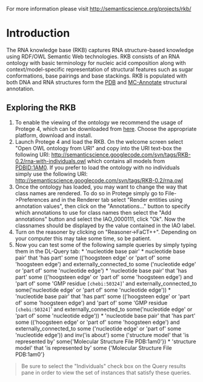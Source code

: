 For more information please visit http://semanticscience.org/projects/rkb/

# Introduction #

The RNA knowledge base (RKB) captures RNA structure-based knowledge using RDF/OWL Semantic Web technologies. RKB consists of an RNA ontology with basic terminology for nucleic acid composition along with context/model-specific representation of structural features such as sugar conformations, base pairings and base stackings. RKB is populated with both DNA and RNA structures form the [PDB](http://www.rcsb.org/pdb/) and [MC-Annotate](http://www-lbit.iro.umontreal.ca/mcannotate-simple/) structural annotation.


## Exploring the RKB ##

  1. To enable the viewing of the ontology we recommend the usage of Protege 4, which can be downloaded from [here](http://protege.stanford.edu/download/protege/4.0/installanywhere/). Choose the appropriate platform, download and install.
  1. Launch Protege 4 and load the RKB. On the welcome screen select "Open OWL ontology from URI" and copy into the URI text-box the following URI: http://semanticscience.googlecode.com/svn/tags/RKB-0.2/rna-with-individuals.owl which contains all models from [PDBID:1AM0](http://www.rcsb.org/pdb/explore/explore.do?structureId=1AM0). If you prefer to load the ontology with no individuals simply use the following URI: http://semanticscience.googlecode.com/svn/tags/RKB-0.2/rna.owl
  1. Once the ontology has loaded, you may want to change the way that class names are rendered. To do so in Protege simply go to File->Preferences and in the Renderer tab select "Render entities using annotation values", then click on the "Annotations..." button to specify which annotations to use for class names then select the "Add annotations" button and select the IAO\_0000111, click "Ok". Now the classnames should be displayed by the value contained in the IAO label.
  1. Turn on the reasoner by clicking on "Reasoner->FaCT++". Depending on your computer this may take some time, so be patient.
  1. Now you can test some of the following sample queries by simply typing them in the DL-Query tab:
    * 'nucleotide base pair'
    * nucleotide base pair' that 'has part' some (('hoogsteen edge' or 'part of' some 'hoogsteen edge') and externally\_connected\_to some ('nucleotide edge' or 'part of' some 'nucleotide edge')
    * 'nucleotide base pair' that 'has part' some (('hoogsteen edge' or 'part of' some 'hoogsteen edge') and 'part of' some 'GMP residue `[chebi:50324]`' and externally\_connected\_to some('nucleotide edge' or 'part of' some 'nucleotide edge'))
    * 'nucleotide base pair' that 'has part' some (('hoogsteen edge' or 'part of' some 'hoogsteen edge') and 'part of' some 'GMP residue `[chebi:50324]`' and externally\_connected\_to some('nucleotide edge' or 'part of' some 'nucleotide edge'))
    * 'nucleotide  base  pair'    that  'has  part'  some  (('hoogsteen  edge'  or  'part  of'  some  'hoogsteen edge') and externally\_connected\_to some ('nucleotide edge' or 'part of' some 'nucleotide edge')) and  inv('is  about') some ('structure model'  that  'is  represented  by'  some{'Molecular  Structure File PDB:1am0'})
    * 'structure model' that 'is represented by' some {'Molecular Structure File PDB:1am0'}




> Be sure to select the "Individuals" check box on the Query results pane in order to view the set of instances that satisfy these queries.